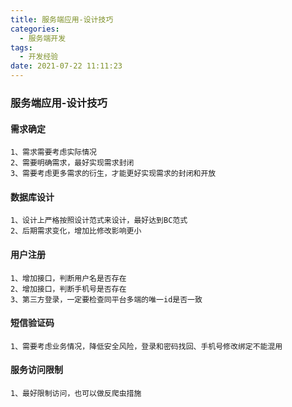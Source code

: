 ```yaml
---
title: 服务端应用-设计技巧
categories:
  - 服务端开发
tags:
  - 开发经验
date: 2021-07-22 11:11:23
---
```


### 服务端应用-设计技巧

#### 需求确定

```
1、需求需要考虑实际情况
2、需要明确需求，最好实现需求封闭
3、需要考虑更多需求的衍生，才能更好实现需求的封闭和开放
```

#### 数据库设计

```
1、设计上严格按照设计范式来设计，最好达到BC范式
2、后期需求变化，增加比修改影响更小
```

#### 用户注册

```
1、增加接口，判断用户名是否存在
2、增加接口，判断手机号是否存在
3、第三方登录，一定要检查同平台多端的唯一id是否一致
```

#### 短信验证码

```
1、需要考虑业务情况，降低安全风险，登录和密码找回、手机号修改绑定不能混用
```

#### 服务访问限制

```
1、最好限制访问，也可以做反爬虫措施
```

















